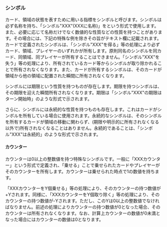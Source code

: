 ### シンボル 
カード、領域の状態を表すために用いる指標をシンボルと呼びます。シンボルは必ず名称を持ち、「シンボル"XXX"(XXXに名称)」をという形式で使用します。また、必要に応じて名称だけでなく数値的な性質などの性質を持つことがあります。その場合には、下記の特殊な例を除きその旨がテキスト欄に記載されます。カードで定義されたシンボルは、「シンボル"XXX"を得る」等の処理により必ずカード、領域、プレイヤーのいずれかが所有します。原則同名のシンボルを同カード、同領域、同プレイヤーが所有することはできません。「シンボル"XXX"を失う」等の処理により、所有されているカード等からシンボルが取り除かれることで所有されなくなります。また、カードが所有するシンボルは、そのカードが領域から他の領域に配置された瞬間に所有されなくなります。

シンボルには期限という性質を持つものが存在します。期限を持つシンボルは、その期限を迎えた瞬間所有されなくなります。期限は「シンボル"XXX"の期限はターン開始時」のような形式で示されます。

さらに、シンボルには永続的な性質を持つものも存在します。これはカードがシンボルを所有している場合に使用されます。永続的なシンボルは、そのシンボルを所有するカードが領域の移動に関わらず、(期限や明示的に所有されなくなる以外で)所有されなくなることはありません。永続的であることは、「シンボル"XXX"は永続的」のような形式で示されます。
#### カウンター 
カウンターは0以上の整数値を持つ特殊なシンボルです。一般に「XXXカウンター」という形式で定義され、「乗せる」ことで乗せられたカードやプレイヤーがそのカウンターを所有します。カウンターは乗せられた時点で1の数値を持ちます。

「XXXカウンターをY個乗せる」等の処理により、そのカウンターの持つ数値が+Yされます。同様に、「XXXカウンターをY個取り除く」等の処理により、そのカウンターの持つ数値が-Yされます。ただし、このYは0以上の整数値でなければなりません。前述の処理によりカウンターの持つ数値が0となった場合、そのカウンターは所有されなくなります。なお、計算上カウンターの数値が0未満となった場合にはカウンターの数値は0となります。
